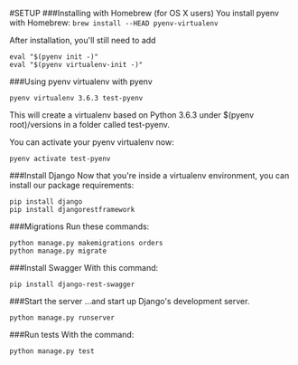 #SETUP
###Installing with Homebrew (for OS X users)
You install pyenv with Homebrew:
```brew install --HEAD pyenv-virtualenv```

After installation, you'll still need to add

```
eval "$(pyenv init -)"
eval "$(pyenv virtualenv-init -)"
```

###Using pyenv virtualenv with pyenv
```
pyenv virtualenv 3.6.3 test-pyenv
```
This will create a virtualenv based on Python 3.6.3 under $(pyenv root)/versions in a folder called test-pyenv.


You can activate your pyenv virtualenv now:
```
pyenv activate test-pyenv
```

###Install Django
Now that you're inside a virtualenv environment, you can install our package requirements:
```
pip install django
pip install djangorestframework
```

###Migrations
Run these commands:
```
python manage.py makemigrations orders
python manage.py migrate
```

###Install Swagger
With this command:
```
pip install django-rest-swagger
```

###Start the server
...and start up Django's development server.
```
python manage.py runserver
```

###Run tests
With the command:
```
python manage.py test
```





